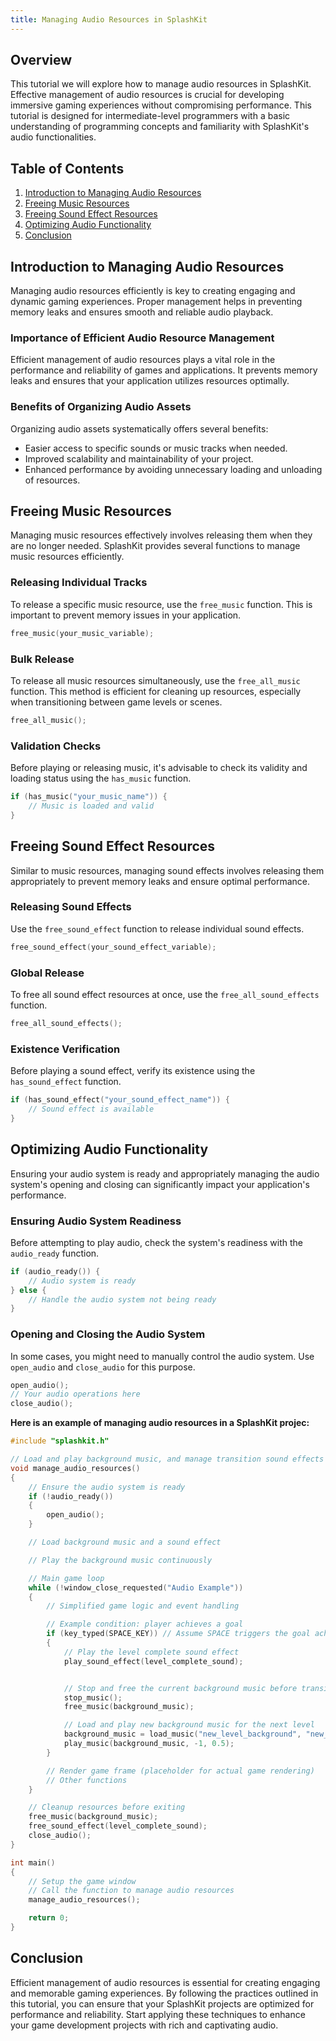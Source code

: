 ```yaml
---
title: Managing Audio Resources in SplashKit
---
```


## Overview

This tutorial we will explore how to manage audio resources in SplashKit. Effective management of audio resources is crucial for developing immersive gaming experiences without compromising performance. This tutorial is designed for intermediate-level programmers with a basic understanding of programming concepts and familiarity with SplashKit's audio functionalities.

## Table of Contents

1. [Introduction to Managing Audio Resources](#introduction-to-managing-audio-resources)
2. [Freeing Music Resources](#freeing-music-resources)
3. [Freeing Sound Effect Resources](#freeing-sound-effect-resources)
4. [Optimizing Audio Functionality](#optimizing-audio-functionality)
5. [Conclusion](#conclusion)

## Introduction to Managing Audio Resources

Managing audio resources efficiently is key to creating engaging and dynamic gaming experiences. Proper management helps in preventing memory leaks and ensures smooth and reliable audio playback.

### Importance of Efficient Audio Resource Management

Efficient management of audio resources plays a vital role in the performance and reliability of games and applications. It prevents memory leaks and ensures that your application utilizes resources optimally.

### Benefits of Organizing Audio Assets

Organizing audio assets systematically offers several benefits:

- Easier access to specific sounds or music tracks when needed.
- Improved scalability and maintainability of your project.
- Enhanced performance by avoiding unnecessary loading and unloading of resources.

## Freeing Music Resources

Managing music resources effectively involves releasing them when they are no longer needed. SplashKit provides several functions to manage music resources efficiently.

### Releasing Individual Tracks

To release a specific music resource, use the `free_music` function. This is important to prevent memory issues in your application.

```cpp
free_music(your_music_variable);
```

### Bulk Release

To release all music resources simultaneously, use the `free_all_music` function. This method is efficient for cleaning up resources, especially when transitioning between game levels or scenes.

```cpp
free_all_music();
```

### Validation Checks

Before playing or releasing music, it's advisable to check its validity and loading status using the `has_music` function.

```cpp
if (has_music("your_music_name")) {
    // Music is loaded and valid
}
```

## Freeing Sound Effect Resources

Similar to music resources, managing sound effects involves releasing them appropriately to prevent memory leaks and ensure optimal performance.

### Releasing Sound Effects

Use the `free_sound_effect` function to release individual sound effects.

```cpp
free_sound_effect(your_sound_effect_variable);
```

### Global Release

To free all sound effect resources at once, use the `free_all_sound_effects` function.

```cpp
free_all_sound_effects();
```

### Existence Verification

Before playing a sound effect, verify its existence using the `has_sound_effect` function.

```cpp
if (has_sound_effect("your_sound_effect_name")) {
    // Sound effect is available
}
```

## Optimizing Audio Functionality

Ensuring your audio system is ready and appropriately managing the audio system's opening and closing can significantly impact your application's performance.

### Ensuring Audio System Readiness

Before attempting to play audio, check the system's readiness with the `audio_ready` function.

```cpp
if (audio_ready()) {
    // Audio system is ready
} else {
    // Handle the audio system not being ready
}
```

### Opening and Closing the Audio System

In some cases, you might need to manually control the audio system. Use `open_audio` and `close_audio` for this purpose.

```cpp
open_audio();
// Your audio operations here
close_audio();
```

**Here is an example of managing audio resources in a SplashKit projec:**

```cpp
#include "splashkit.h"

// Load and play background music, and manage transition sound effects
void manage_audio_resources()
{
    // Ensure the audio system is ready
    if (!audio_ready())
    {
        open_audio();
    }

    // Load background music and a sound effect

    // Play the background music continuously

    // Main game loop
    while (!window_close_requested("Audio Example"))
    {
        // Simplified game logic and event handling

        // Example condition: player achieves a goal
        if (key_typed(SPACE_KEY)) // Assume SPACE triggers the goal achievement
        {
            // Play the level complete sound effect
            play_sound_effect(level_complete_sound);


            // Stop and free the current background music before transitioning
            stop_music();
            free_music(background_music);

            // Load and play new background music for the next level
            background_music = load_music("new_level_background", "new_level_music.mp3");
            play_music(background_music, -1, 0.5);
        }

        // Render game frame (placeholder for actual game rendering)
        // Other functions
    }

    // Cleanup resources before exiting
    free_music(background_music);
    free_sound_effect(level_complete_sound);
    close_audio();
}

int main()
{
    // Setup the game window
    // Call the function to manage audio resources
    manage_audio_resources();

    return 0;
}
```

## Conclusion

Efficient management of audio resources is essential for creating engaging and memorable gaming experiences. By following the practices outlined in this tutorial, you can ensure that your SplashKit projects are optimized for performance and reliability. Start applying these techniques to enhance your game development projects with rich and captivating audio.
